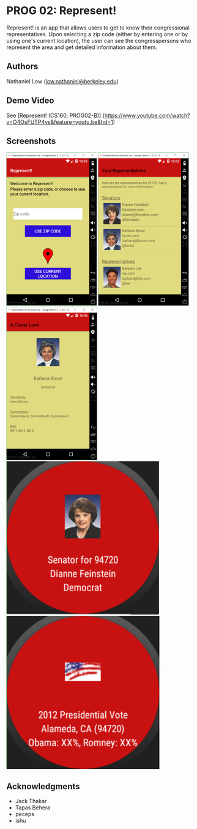 # PROG 02: Represent!

Represent! is an app that allows users to get to know their congressional representatives. Upon selecting a zip code (either by entering one or by using one's current location), the user can see the congresspersons who represent the area and get detailed information about them. 

## Authors

Nathaniel Low ([low.nathaniel@berkeley.edu](mailto:low.nathaniel@berkeley.edu))

## Demo Video

See [Represent! (CS160; PROG02-B)] (https://www.youtube.com/watch?v=O4OsFUTP4vs&feature=youtu.be&hd=1)

## Screenshots

<img src="screenshots/ZipcodeScreen.PNG" height="400" alt="Screenshot"/>

<img src="screenshots/RepList.PNG" height="400" alt="Screenshot"/>

<img src="screenshots/DetailScreen.PNG" height="400" alt="Screenshot"/>

<img src="screenshots/WatchRep.PNG" height="400" alt="Screenshot"/>

<img src="screenshots/VoteView.PNG" height="400" alt="Screenshot"/>



## Acknowledgments

* Jack Thakar 
* Tapas Behera
* peceps
* ishu 
